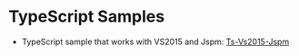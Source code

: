 # TypeScript Samples

* TypeScript sample that works with VS2015 and Jspm: [Ts-Vs2015-Jspm](s-Vs2015-Jspm/README.md)

